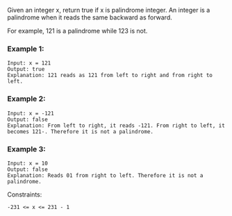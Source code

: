Given an integer x, return true if x is palindrome integer.
An integer is a palindrome when it reads the same backward as forward.

For example, 121 is a palindrome while 123 is not.
 

### Example 1:

```
Input: x = 121
Output: true
Explanation: 121 reads as 121 from left to right and from right to left.
```

### Example 2:

```
Input: x = -121
Output: false
Explanation: From left to right, it reads -121. From right to left, it becomes 121-. Therefore it is not a palindrome.
```

### Example 3:

```
Input: x = 10
Output: false
Explanation: Reads 01 from right to left. Therefore it is not a palindrome.
```

Constraints:

```
-231 <= x <= 231 - 1
```
